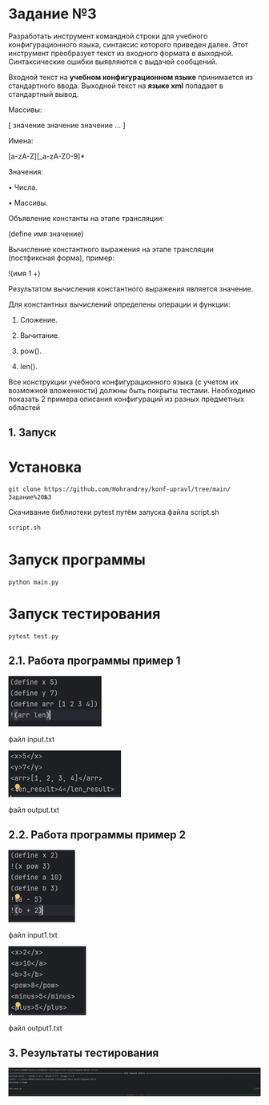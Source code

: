 # Задание №3

  Разработать инструмент командной строки для учебного конфигурационного
языка, синтаксис которого приведен далее. Этот инструмент преобразует текст из
входного формата в выходной. Синтаксические ошибки выявляются с выдачей
сообщений.

  Входной текст на **учебном конфигурационном языке** принимается из
стандартного ввода. Выходной текст на **языке xml** попадает в стандартный вывод.
  
  Массивы:

[ значение значение значение ... ]

  Имена:

[a-zA-Z][_a-zA-Z0-9]*

  Значения:

• Числа.

• Массивы.

  Объявление константы на этапе трансляции:

(define имя значение)

  Вычисление константного выражения на этапе трансляции (постфиксная
форма), пример:

!(имя 1 +)
 
  Результатом вычисления константного выражения является значение.
  
  Для константных вычислений определены операции и функции:

1. Сложение.

2. Вычитание.

3. pow().

4. len().

  Все конструкции учебного конфигурационного языка (с учетом их
возможной вложенности) должны быть покрыты тестами. Необходимо показать 2
примера описания конфигураций из разных предметных областей

## 1. Запуск
# Установка
```
git clone https://github.com/Hohrandrey/konf-upravl/tree/main/Задание%20№3
```
Скачивание библиотеки pytest путём запуска файла script.sh
```Bash
script.sh
```

# Запуск программы
```shell
python main.py
```
# Запуск тестирования
```shell
pytest test.py
```
## 2.1. Работа программы пример 1
![input](https://github.com/Hohrandrey/konf-upravl/blob/main/Задание%20№3/screens/Пример-input.png)

файл input.txt


![output](https://github.com/Hohrandrey/konf-upravl/blob/main/Задание%20№3/screens/Пример-output.png)

файл output.txt

## 2.2. Работа программы пример 2
![input1](https://github.com/Hohrandrey/konf-upravl/blob/main/Задание%20№3/screens/Пример-input1.png)

файл input1.txt


![output1](https://github.com/Hohrandrey/konf-upravl/blob/main/Задание%20№3/screens/Пример-output1.png)

файл output1.txt

## 3. Результаты тестирования
![test](https://github.com/Hohrandrey/konf-upravl/blob/main/Задание%20№3/screens/tests.png)

